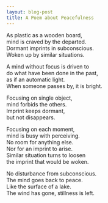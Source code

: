 ```yaml
---
layout: blog-post
title: A Poem about Peacefulness
---
```


As plastic as a wooden board,  
mind is craved by the departed.  
Dormant imprints in subconscious.  
Woken up by similar situations.  

A mind without focus is driven to  
do what have been done in the past,  
as if an automatic light.  
When someone passes by, it is bright.  

Focusing on single object,  
mind forbids the others.  
Imprint keeps dormant,  
but not disappears.  

Focusing on each moment,  
mind is busy with perceiving.  
No room for anything else.  
Nor for an imprint to arise.  
Similar situation turns to loosen  
the imprint that would be woken.  

No disturbance from subconscious.  
The mind goes back to peace.  
Like the surface of a lake.  
The wind has gone, stillness is left.  
